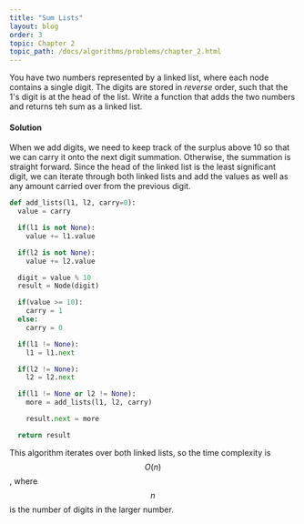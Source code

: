 ```yaml
---
title: "Sum Lists"
layout: blog
order: 3
topic: Chapter 2
topic_path: /docs/algorithms/problems/chapter_2.html
---
```

You have two numbers represented by a linked list, where each node contains a single digit. The digits are stored in *reverse* order, such that the 1's digit is at the head of the list. Write a function that adds the two numbers and returns teh sum as a linked list.

#### Solution
When we add digits, we need to keep track of the surplus above 10 so that we can carry it onto the next digit summation. Otherwise, the summation is straight forward. Since the head of the linked list is the least significant digit, we can iterate through both linked lists and add the values as well as any amount carried over from the previous digit.

```python
def add_lists(l1, l2, carry=0):
  value = carry

  if(l1 is not None):
    value += l1.value

  if(l2 is not None):
    value += l2.value

  digit = value % 10
  result = Node(digit)

  if(value >= 10):
    carry = 1
  else:
    carry = 0

  if(l1 != None):
    l1 = l1.next

  if(l2 != None):
    l2 = l2.next

  if(l1 != None or l2 != None):
    more = add_lists(l1, l2, carry)

    result.next = more

  return result
```

This algorithm iterates over both linked lists, so the time complexity is $$ O(n) $$, where $$ n $$ is the number of digits in the larger number.